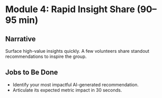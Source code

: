 # Module 4: Rapid Insight Share (90–95 min)

## Narrative
Surface high-value insights quickly. A few volunteers share standout recommendations to inspire the group.

## Jobs to Be Done
* Identify your most impactful AI-generated recommendation.
* Articulate its expected metric impact in 30 seconds.
